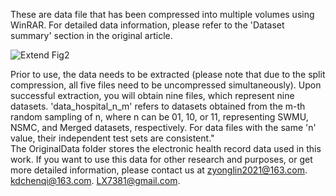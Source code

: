 These are data file that has been compressed into multiple volumes using WinRAR. For detailed data information, please refer to the 'Dataset summary' section in the original article. 

![Extend Fig2](https://github.com/Lvxiang713/DspaLaRefiner/assets/119480930/1f032402-4b63-4106-985a-dc6332204e72)



Prior to use, the data needs to be extracted (please note that due to the split compression, all five files need to be  uncompressed simultaneously). Upon successful extraction, you will obtain nine files, which represent nine datasets. 'data_hospital_n_m' refers to datasets obtained from the m-th random sampling of n, where n can be 01, 10, or 11, representing SWMU, NSMC, and Merged datasets, respectively. For data files with the same 'n' value, their independent test sets are consistent."  
The OriginalData folder stores the electronic health record data used in this work. If you want to use this data for other research and purposes, or get more detailed information, please contact us at  zyonglin2021@163.com. kdchenqi@163.com. LX7381@gmail.com.
